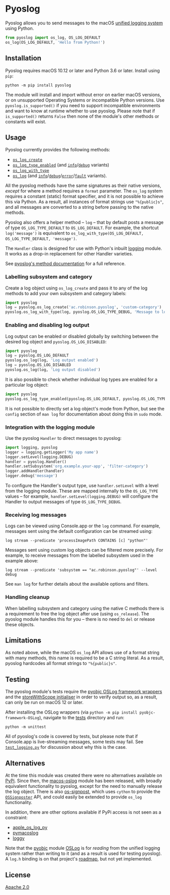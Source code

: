 # Pyoslog
Pyoslog allows you to send messages to the macOS [unified logging system](https://developer.apple.com/documentation/os/os_log) using Python.

```python
from pyoslog import os_log, OS_LOG_DEFAULT
os_log(OS_LOG_DEFAULT, 'Hello from Python!')
```


## Installation
Pyoslog requires macOS 10.12 or later and Python 3.6 or later.
Install using `pip`:

```shell
python -m pip install pyoslog
```

The module will install and import without error on earlier macOS versions, or on unsupported Operating Systems or incompatible Python versions.
Use `pyoslog.is_supported()` if you need to support incompatible environments and want to know at runtime whether to use pyoslog.
Please note that if `is_supported()` returns `False` then none of the module's other methods or constants will exist.


## Usage
Pyoslog currently provides the following methods:
- [`os_log_create`](https://developer.apple.com/documentation/os/1643744-os_log_create)
- [`os_log_type_enabled`](https://developer.apple.com/documentation/os/1643749-os_log_type_enabled) (and [`info`](https://developer.apple.com/documentation/os/os_log_info_enabled)/[`debug`](https://developer.apple.com/documentation/os/os_log_debug_enabled) variants)
- [`os_log_with_type`](https://developer.apple.com/documentation/os/os_log_with_type)
- [`os_log`](https://developer.apple.com/documentation/os/os_log) (and [`info`](https://developer.apple.com/documentation/os/os_log_info)/[`debug`](https://developer.apple.com/documentation/os/os_log_debug)/[`error`](https://developer.apple.com/documentation/os/os_log_error)/[`fault`](https://developer.apple.com/documentation/os/os_log_fault) variants).

All the pyoslog methods have the same signatures as their native versions, _except_ for where a method requires a `format` parameter.
The `os_log` system requires a constant (static) format specifier, and it is not possible to achieve this via Python.
As a result, all instances of format strings use `"%{public}s"`, and all messages are converted to a string before passing to the native methods.

Pyoslog also offers a helper method – `log` – that by default posts a message of type `OS_LOG_TYPE_DEFAULT` to `OS_LOG_DEFAULT`.
For example, the shortcut `log('message')` is equivalent to `os_log_with_type(OS_LOG_DEFAULT, OS_LOG_TYPE_DEFAULT, 'message')`.

The `Handler` class is designed for use with Python's inbuilt [logging](https://docs.python.org/3/library/logging.html) module.
It works as a drop-in replacement for other Handler varieties.

See [pyoslog's method documentation](https://pyoslog.readthedocs.io/en/latest/reference.html) for a full reference. 

### Labelling subsystem and category
Create a log object using `os_log_create` and pass it to any of the log methods to add your own subsystem and category labels:

```python
import pyoslog
log = pyoslog.os_log_create('ac.robinson.pyoslog', 'custom-category')
pyoslog.os_log_with_type(log, pyoslog.OS_LOG_TYPE_DEBUG, 'Message to log object', log, 'of type', pyoslog.OS_LOG_TYPE_DEBUG)
```

### Enabling and disabling log output
Log output can be enabled or disabled globally by switching between the desired log object and `pyoslog.OS_LOG_DISABLED`:

```python
import pyoslog
log = pyoslog.OS_LOG_DEFAULT
pyoslog.os_log(log, 'Log output enabled')
log = pyoslog.OS_LOG_DISABLED
pyoslog.os_log(log, 'Log output disabled')
```

It is also possible to check whether individual log types are enabled for a particular log object:

```python
import pyoslog
pyoslog.os_log_type_enabled(pyoslog.OS_LOG_DEFAULT, pyoslog.OS_LOG_TYPE_DEBUG)
```

It is not possible to directly set a log object's mode from Python, but see the `config` section of `man log` for documentation about doing this in `sudo` mode.

### Integration with the logging module
Use the pyoslog `Handler` to direct messages to pyoslog:

```python
import logging, pyoslog
logger = logging.getLogger('My app name')
logger.setLevel(logging.DEBUG)
handler = pyoslog.Handler()
handler.setSubsystem('org.example.your-app', 'filter-category')
logger.addHandler(handler)
logger.debug('message')
```

To configure the Handler's output type, use `handler.setLevel` with a level from the logging module.
These are mapped internally to the `OS_LOG_TYPE` values – for example, `handler.setLevel(logging.DEBUG)` will configure the Handler to output messages of type `OS_LOG_TYPE_DEBUG`.

### Receiving log messages
Logs can be viewed using Console.app or the `log` command.
For example, messages sent using the default configuration can be streamed using:

```shell
log stream --predicate 'processImagePath CONTAINS [c] "python"'
```

Messages sent using custom log objects can be filtered more precisely.
For example, to receive messages from the labelled subsystem used in the example above:

```shell
log stream --predicate 'subsystem == "ac.robinson.pyoslog"' --level debug
```

See `man log` for further details about the available options and filters.

### Handling cleanup
When labelling subsystem and category using the native C methods there is a requirement to free the log object after use (using `os_release`).
The pyoslog module handles this for you – there is no need to `del` or release these objects.


## Limitations
As noted above, while the macOS `os_log` API allows use of a format string with many methods, this name is required to be a C string literal.
As a result, pyoslog hardcodes all format strings to `"%{public}s"`.


## Testing
The pyoslog module's tests require the [pyobjc OSLog framework wrappers](https://pypi.org/project/pyobjc-framework-OSLog/) and the [storeWithScope initialiser](https://developer.apple.com/documentation/oslog/oslogstore/3548057-storewithscope) in order to verify output so, as a result, can only be run on macOS 12 or later.

After installing the OSLog wrappers (via `python -m pip install pyobjc-framework-OSLog`), navigate to the [tests](https://github.com/simonrob/pyoslog/tree/main/tests) directory and run:

```shell
python -m unittest
```

All of pyoslog's code is covered by tests, but please note that if Console.app is live-streaming messages, some tests may fail.
See [`test_logging.py`](https://github.com/simonrob/pyoslog/blob/main/tests/test_logging.py#L96) for discussion about why this is the case.


## Alternatives
At the time this module was created there were no alternatives available on [PyPi](https://pypi.org/search/?q=macos+unified+logging&c=Operating+System+%3A%3A+MacOS).
Since then, the [macos-oslog](https://pypi.org/project/macos-oslog/) module has been released, with broadly equivalent functionality to pyoslog, except for the need to manually release the log object.
There is also [os-signpost](https://pypi.org/project/os-signpost/), which uses `cython` to provide the [`OSSignposter`](https://developer.apple.com/documentation/os/ossignposter) API, and could easily be extended to provide `os_log` functionality.

In addition, there are other options available if PyPi access is not seen as a constraint:

- [apple_os_log_py](https://github.com/cedar101/apple_os_log_py)
- [pymacoslog](https://github.com/douglas-carmichael/pymacoslog)
- [loggy](https://github.com/pointy-tools/loggy)

Note that the [pyobjc](https://pyobjc.readthedocs.io/) module [OSLog](https://pypi.org/project/pyobjc-framework-OSLog/) is for _reading_ from the unified logging system rather than writing to it (and as a result is used for testing pyoslog).
A `log.h` binding is on that project's [roadmap](https://github.com/ronaldoussoren/pyobjc/issues/377), but not yet implemented. 


## License
[Apache 2.0](https://github.com/simonrob/pyoslog/blob/main/LICENSE)
